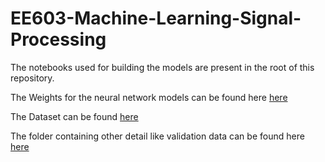 # EE603-Machine-Learning-Signal-Processing

The notebooks used for building the models are present in the root of this repository.

The Weights for the neural network models can be found here [here](https://drive.google.com/drive/folders/1-QzWdMxJ-S2wsJan4nGoIflYIkEX6oJh?usp=sharing)

The Dataset can be found [here](https://drive.google.com/drive/folders/1u7Oh_hp28TusSOafFaI8QMfUjjfrKQkf?usp=sharing) 

The folder containing other detail like validation data can be found here [here](https://drive.google.com/drive/folders/1SWQSspPaCj0_u0O6cLLyB_ijogPIfoBA?usp=sharing)